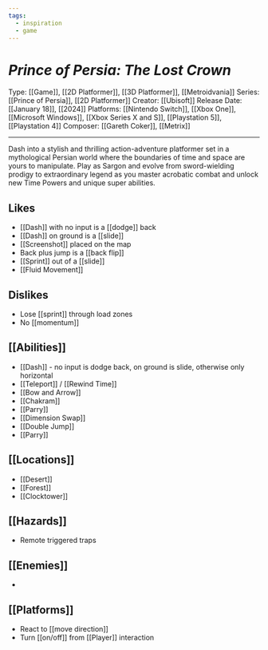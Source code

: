 ```yaml
---
tags:
  - inspiration
  - game
---
```

# _Prince of Persia: The Lost Crown_

Type: [[Game]], [[2D Platformer]], [[3D Platformer]], [[Metroidvania]]
Series: [[Prince of Persia]], [[2D Platformer]]
Creator: [[Ubisoft]]
Release Date: [[January 18]], [[2024]]
Platforms: [[Nintendo Switch]], [[Xbox One]], [[Microsoft Windows]], [[Xbox Series X and S]], [[Playstation 5]], [[Playstation 4]]
Composer: [[Gareth Coker]], [[Metrix]]

----

Dash into a stylish and thrilling action-adventure platformer set in a mythological Persian world where the boundaries of time and space are yours to manipulate. Play as Sargon and evolve from sword-wielding prodigy to extraordinary legend as you master acrobatic combat and unlock new Time Powers and unique super abilities.

## Likes
* [[Dash]] with no input is a [[dodge]] back
* [[Dash]] on ground is a [[slide]]
* [[Screenshot]] placed on the map
* Back plus jump is a [[back flip]]
* [[Sprint]] out of a [[slide]]
* [[Fluid Movement]]

## Dislikes
* Lose [[sprint]] through load zones
* No [[momentum]]

## [[Abilities]]
* [[Dash]] - no input is dodge back, on ground is slide, otherwise only horizontal
* [[Teleport]] / [[Rewind Time]]
* [[Bow and Arrow]]
* [[Chakram]]
* [[Parry]]
* [[Dimension Swap]]
* [[Double Jump]]
* [[Parry]]

## [[Locations]]
* [[Desert]]
* [[Forest]]
* [[Clocktower]]

## [[Hazards]]
* Remote triggered traps

## [[Enemies]]
* 

## [[Platforms]]
* React to [[move direction]]
* Turn [[on/off]] from [[Player]] interaction